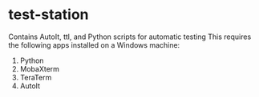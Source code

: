 # test-station
Contains AutoIt, ttl, and Python scripts for automatic testing
This requires the following apps installed on a Windows machine:
1) Python
2) MobaXterm
3) TeraTerm
4) AutoIt
